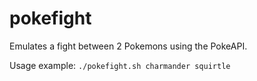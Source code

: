 # pokefight

Emulates a fight between 2 Pokemons using the PokeAPI.

Usage example: `./pokefight.sh charmander squirtle`
